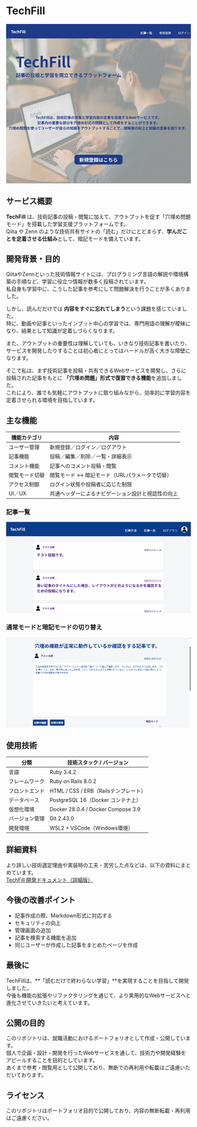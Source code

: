 # TechFill
![topページ](./image/top-page.png)

## サービス概要
**TechFill** は、技術記事の投稿・閲覧に加えて、アウトプットを促す「穴埋め問題モード」を搭載した学習支援プラットフォームです。  
Qiita や Zenn のような技術共有サイトの「読む」だけにとどまらず、**学んだことを定着させる仕組み**として、暗記モードを備えています。

## 開発背景・目的

QiitaやZennといった技術情報サイトには、プログラミング言語の解説や環境構築の手順など、学習に役立つ情報が数多く投稿されています。  
私自身も学習中に、こうした記事を参考にして問題解決を行うことが多くありました。

しかし、読んだだけでは **内容をすぐに忘れてしまう**という課題を感じていました。  
特に、動画や記事といったインプット中心の学習では、専門用語の理解が曖昧になり、結果として知識が定着しづらくなります。

また、アウトプットの重要性は理解していても、いきなり技術記事を書いたり、サービスを開発したりすることは初心者にとってはハードルが高く大きな障壁になります。

そこで私は、まず技術記事を投稿・共有できるWebサービスを開発し、さらに投稿された記事をもとに **「穴埋め問題」形式で復習できる機能**を追加しました。  
これにより、誰でも気軽にアウトプットに取り組みながら、効率的に学習内容を定着させられる環境を目指しています。

## 主な機能

| 機能カテゴリ | 内容 |
|--------------|------|
| ユーザー管理 | 新規登録／ログイン／ログアウト |
| 記事機能 | 投稿／編集／削除／一覧・詳細表示 |
| コメント機能 | 記事へのコメント投稿・閲覧 |
| 閲覧モード切替 | 閲覧モード ↔ 暗記モード（URLパラメータで切替） |
| アクセス制御 | ログイン状態や投稿者に応じた制限 |
| UI／UX | 共通ヘッダーによるナビゲーション設計と視認性の向上 |

### 記事一覧
![記事一覧](./image/article-index-page.gif)

### 通常モードと暗記モードの切り替え
![通常モードと暗記モードの切り替えデモ](./image/mode-change.gif)


## 使用技術

| 分類 | 技術スタック / バージョン |
|------|-----------------------------|
| 言語 | Ruby 3.4.2 |
| フレームワーク | Ruby on Rails 8.0.2 |
| フロントエンド | HTML / CSS / ERB（Railsテンプレート） |
| データベース | PostgreSQL 16（Docker コンテナ上） |
| 仮想化環境 | Docker 28.0.4 / Docker Compose 3.9 |
| バージョン管理 | Git 2.43.0 |
| 開発環境 | WSL2 + VSCode（Windows環境） |

## 詳細資料

より詳しい技術選定理由や実装時の工夫・苦労した点などは、以下の資料にまとめています。  
[TechFill 開発ドキュメント（詳細版）](./docs/TechFill_detail.md)

## 今後の改善ポイント

- 記事作成の際、Markdown形式に対応する  
- セキュリティの向上  
- 管理画面の追加  
- 記事を検索する機能を追加  
- 同じユーザーが作成した記事をまとめたページを作成

## 最後に

TechFillは、**「読むだけで終わらない学習」**を実現することを目指して開発しました。  
今後も機能の拡張やリファクタリングを通じて、より実用的なWebサービスへと進化させていきたいと考えています。

## 公開の目的

このリポジトリは、就職活動におけるポートフォリオとして作成・公開しています。  
個人で企画・設計・開発を行ったWebサービスを通して、技術力や開発経験をアピールすることを目的としています。  
あくまで参考・閲覧用として公開しており、無断での再利用や転載はご遠慮いただいております。

## ライセンス

このリポジトリはポートフォリオ目的で公開しており、内容の無断転載・再利用はご遠慮ください。
